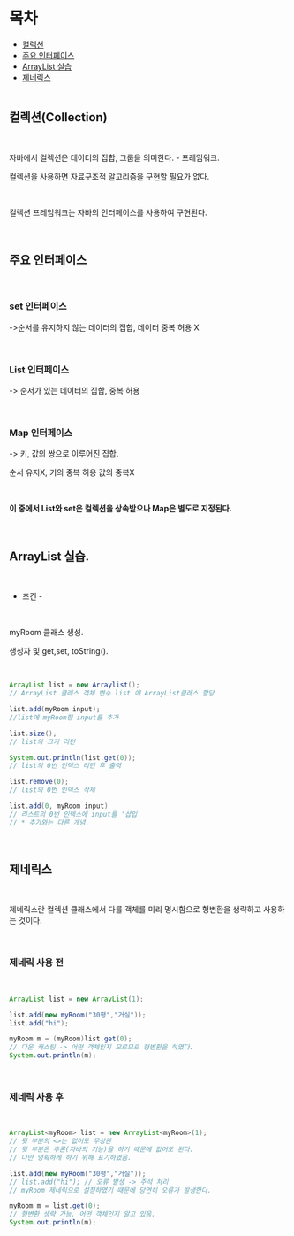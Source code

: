 목차
==========
* [컬렉션](#컬렉션collection) </br> 
* [주요 인터페이스](#주요-인터페이스) </br>
* [ArrayList 실습](#ArrayList-실습) </br>
* [제네릭스](#제네릭스) </br> </br>

## 컬렉션(Collection)

</br>

자바에서 컬렉션은 데이터의 집합, 그룹을 의미한다. - 프레임워크.

컬렉션을 사용하면 자료구조적 알고리즘을 구현할 필요가 없다.

</br>

컬렉션 프레임워크는 자바의 인터페이스를 사용하여 구현된다.

</br>

## 주요 인터페이스

</br>

### set 인터페이스

->순서를 유지하지 않는 데이터의 집합, 데이터 중복 허용 X

</br>

### List 인터페이스

-> 순서가 있는 데이터의 집합, 중복 허용

</br>

### Map 인터페이스

-> 키, 값의 쌍으로 이루어진 집합. 

순서 유지X, 키의 중복 허용 값의 중복X

</br>

**이 중에서 List와 set은 컬렉션을 상속받으나 Map은 별도로 지정된다.**

</br>

## ArrayList 실습.

</br>

* 조건 -

</br>

myRoom 클래스 생성.

생성자 및 get,set, toString().

</br>

```java
ArrayList list = new Arraylist();
// ArrayList 클래스 객체 변수 list 에 ArrayList클래스 할당

list.add(myRoom input);
//list에 myRoom형 input를 추가

list.size();
// list의 크기 리턴

System.out.println(list.get(0));
// list의 0번 인덱스 리턴 후 출력

list.remove(0);
// list의 0번 인덱스 삭제

list.add(0, myRoom input)
// 리스트의 0번 인덱스에 input를 '삽입' 
// * 추가와는 다른 개념.
```

</br>

## 제네릭스

</br>

제네릭스란 컬렉션 클래스에서 다룰 객체를 미리 명시함으로 형변환을 생략하고 사용하는 것이다.

</br>

### 제네릭 사용 전

</br>

```java
ArrayList list = new ArrayList(1);

list.add(new myRoom("30평","거실"));
list.add("hi");

myRoom m = (myRoom)list.get(0);
// 다운 캐스팅 -> 어떤 객체인지 모르므로 형변환을 하였다.
System.out.println(m);
```

</br>

### 제네릭 사용 후

</br>

```java
ArrayList<myRoom> list = new ArrayList<myRoom>(1);
// 뒷 부분의 <>는 없어도 무상관
// 뒷 부분은 추론(자바의 기능)을 하기 때문에 없어도 된다. 
// 다만 명확하게 하기 위해 표기하였음.

list.add(new myRoom("30평","거실"));
// list.add("hi"); // 오류 발생 -> 주석 처리
// myRoom 제네릭으로 설정하였기 때문에 당연히 오류가 발생한다.

myRoom m = list.get(0);
// 형변환 생략 가능. 어떤 객체인지 알고 있음.
System.out.println(m);
```
